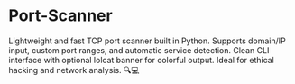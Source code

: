 # Port-Scanner
Lightweight and fast TCP port scanner built in Python. Supports domain/IP input, custom port ranges, and automatic service detection. Clean CLI interface with optional lolcat banner for colorful output. Ideal for ethical hacking and network analysis. 🔍💻

